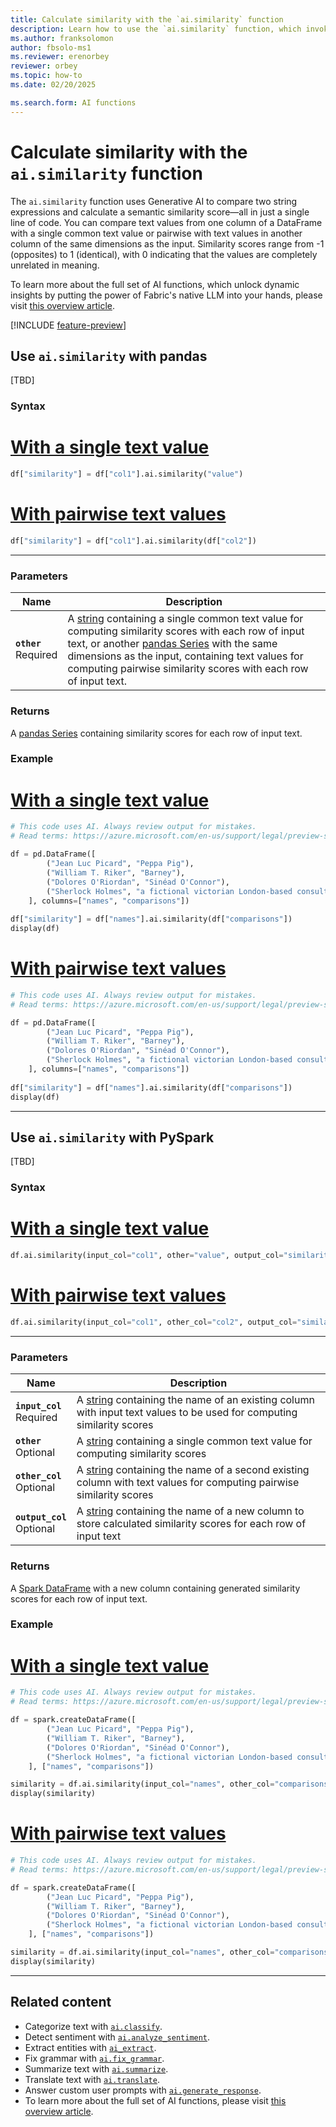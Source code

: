 ```yaml
---
title: Calculate similarity with the `ai.similarity` function
description: Learn how to use the `ai.similarity` function, which invokes Generative AI to compare two string values and calculate a semantic similarity score.
ms.author: franksolomon
author: fbsolo-ms1
ms.reviewer: erenorbey
reviewer: orbey
ms.topic: how-to
ms.date: 02/20/2025

ms.search.form: AI functions
---
```


# Calculate similarity with the `ai.similarity` function

The `ai.similarity` function uses Generative AI to compare two string expressions and calculate a semantic similarity score—all in just a single line of code. You can compare text values from one column of a DataFrame with a single common text value or pairwise with text values in another column of the same dimensions as the input. Similarity scores range from -1 (opposites) to 1 (identical), with 0 indicating that the values are completely unrelated in meaning.

To learn more about the full set of AI functions, which unlock dynamic insights by putting the power of Fabric's native LLM into your hands, please visit [this overview article](ai-function-overview.md).

[!INCLUDE [feature-preview](../../includes/feature-preview-note.md)]

## Use `ai.similarity` with pandas

[TBD]

### Syntax

# [With a single text value](#tab/similarity-single)

```python
df["similarity"] = df["col1"].ai.similarity("value")
```

# [With pairwise text values](#tab/similarity-pairwise)

```python
df["similarity"] = df["col1"].ai.similarity(df["col2"])
```

---

### Parameters

| **Name** | **Description** |
|---|---|
| **`other`** <br> Required | A [string](https://docs/python.org/3/library/stdtypes.html#str) containing a single common text value for computing similarity scores with each row of input text, or another [pandas Series](https://pandas.pydata.org/docs/reference/api/pandas.Series.html) with the same dimensions as the input, containing text values for computing pairwise similarity scores with each row of input text. |

### Returns

A [pandas Series](https://pandas.pydata.org/docs/reference/api/pandas.Series.html) containing similarity scores for each row of input text.

### Example

# [With a single text value](#tab/similarity-single)

```python
# This code uses AI. Always review output for mistakes. 
# Read terms: https://azure.microsoft.com/en-us/support/legal/preview-supplemental-terms/

df = pd.DataFrame([ 
        ("Jean Luc Picard", "Peppa Pig"), 
        ("William T. Riker", "Barney"), 
        ("Dolores O'Riordan", "Sinéad O'Connor"), 
        ("Sherlock Holmes", "a fictional victorian London-based consulting detective") 
    ], columns=["names", "comparisons"])
    
df["similarity"] = df["names"].ai.similarity(df["comparisons"])
display(df)
```

# [With pairwise text values](#tab/similarity-pairwise)

```python
# This code uses AI. Always review output for mistakes. 
# Read terms: https://azure.microsoft.com/en-us/support/legal/preview-supplemental-terms/

df = pd.DataFrame([ 
        ("Jean Luc Picard", "Peppa Pig"), 
        ("William T. Riker", "Barney"), 
        ("Dolores O'Riordan", "Sinéad O'Connor"), 
        ("Sherlock Holmes", "a fictional victorian London-based consulting detective") 
    ], columns=["names", "comparisons"])
    
df["similarity"] = df["names"].ai.similarity(df["comparisons"])
display(df)
```

---

## Use `ai.similarity` with PySpark

[TBD]

### Syntax

# [With a single text value](#tab/similarity-single)

```python
df.ai.similarity(input_col="col1", other="value", output_col="similarity")
```

# [With pairwise text values](#tab/similarity-pairwise)

```python
df.ai.similarity(input_col="col1", other_col="col2", output_col="similarity")
```

---

### Parameters

| **Name** | **Description** |
|---|---|
| **`input_col`** <br> Required | A [string](https://spark.apache.org/docs/latest/api/python/reference/pyspark.sql/api/pyspark.sql.types.StringType.html) containing the name of an existing column with input text values to be used for computing similarity scores |
| **`other`** <br> Optional | A [string](https://spark.apache.org/docs/latest/api/python/reference/pyspark.sql/api/pyspark.sql.types.StringType.html) containing a single common text value for computing similarity scores |
| **`other_col`** <br> Optional | A [string](https://spark.apache.org/docs/latest/api/python/reference/pyspark.sql/api/pyspark.sql.types.StringType.html) containing the name of a second existing column with text values for computing pairwise similarity scores |
| **`output_col`** <br> Optional | A [string](https://spark.apache.org/docs/latest/api/python/reference/pyspark.sql/api/pyspark.sql.types.StringType.html) containing the name of a new column to store calculated similarity scores for each row of input text |

### Returns

A [Spark DataFrame](https://spark.apache.org/docs/latest/api/python/reference/pyspark.sql/dataframe.html) with a new column containing generated similarity scores for each row of input text.

### Example

# [With a single text value](#tab/similarity-single)

```python
# This code uses AI. Always review output for mistakes. 
# Read terms: https://azure.microsoft.com/en-us/support/legal/preview-supplemental-terms/

df = spark.createDataFrame([
        ("Jean Luc Picard", "Peppa Pig"), 
        ("William T. Riker", "Barney"), 
        ("Dolores O'Riordan", "Sinéad O'Connor"), 
        ("Sherlock Holmes", "a fictional victorian London-based consulting detective") 
    ], ["names", "comparisons"])

similarity = df.ai.similarity(input_col="names", other_col="comparisons", output_col="similarity")
display(similarity)
```

# [With pairwise text values](#tab/similarity-pairwise)

```python
# This code uses AI. Always review output for mistakes. 
# Read terms: https://azure.microsoft.com/en-us/support/legal/preview-supplemental-terms/

df = spark.createDataFrame([
        ("Jean Luc Picard", "Peppa Pig"), 
        ("William T. Riker", "Barney"), 
        ("Dolores O'Riordan", "Sinéad O'Connor"), 
        ("Sherlock Holmes", "a fictional victorian London-based consulting detective") 
    ], ["names", "comparisons"])

similarity = df.ai.similarity(input_col="names", other_col="comparisons", output_col="similarity")
display(similarity)
```

---

## Related content

- Categorize text with [`ai.classify`](classify.md).
- Detect sentiment with [`ai.analyze_sentiment`](analyze-sentiment.md).
- Extract entities with [`ai_extract`](extract.md).
- Fix grammar with [`ai.fix_grammar`](fix-grammar.md).
- Summarize text with [`ai.summarize`](summarize.md).
- Translate text with [`ai.translate`](translate.md).
- Answer custom user prompts with [`ai.generate_response`](generate-response.md).
- To learn more about the full set of AI functions, please visit [this overview article](ai-function-overview.md).
